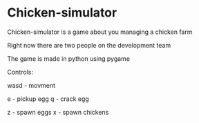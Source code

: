 # Chicken-simulator

Chicken-simulator is a game about you managing a chicken farm

Right now there are two people on the development team

The game is made in python using pygame




Controls:

wasd - movment

e - pickup egg
q - crack egg

z - spawn eggs
x - spawn chickens
